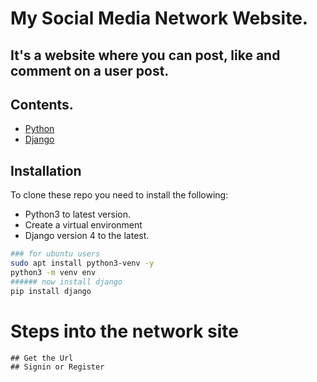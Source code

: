 # My Social Media Network Website.

## It's a website where you can post, like and comment on a user post.

## Contents.

- [Python](https://www.python.org/)
- [Django](https://www.djangoproject.com/)

## Installation

To clone these repo you need to install the following:
 - Python3 to latest version.
 - Create a virtual environment
 - Django version 4 to the latest.

```bash
### for ubuntu users 
sudo apt install python3-venv -y
python3 -m venv env
###### now install django
pip install django
```

# Steps into the network site
    ## Get the Url
    ## Signin or Register